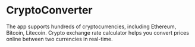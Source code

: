 # CryptoConverter
 The app supports hundreds of cryptocurrencies, including Ethereum, Bitcoin, Litecoin. Crypto exchange rate calculator helps you convert prices online between two currencies in real-time.
